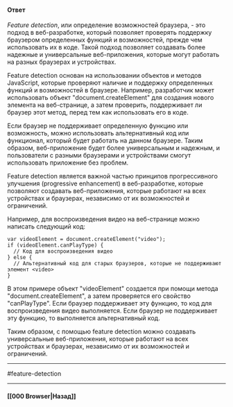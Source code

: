 #### Ответ

*Feature detection*, или определение возможностей браузера, - это подход в веб-разработке, который позволяет проверять поддержку браузером определенных функций и возможностей, прежде чем использовать их в коде. Такой подход позволяет создавать более надежные и универсальные веб-приложения, которые могут работать на разных браузерах и устройствах.

Feature detection основан на использовании объектов и методов JavaScript, которые проверяют наличие и поддержку определенных функций и возможностей в браузере. Например, разработчик может использовать объект "document.createElement" для создания нового элемента на веб-странице, а затем проверить, поддерживает ли браузер этот метод, перед тем как использовать его в коде.

Если браузер не поддерживает определенную функцию или возможность, можно использовать альтернативный код или функционал, который будет работать на данном браузере. Таким образом, веб-приложение будет более универсальным и надежным, и пользователи с разными браузерами и устройствами смогут использовать приложение без проблем.

Feature detection является важной частью принципов прогрессивного улучшения (progressive enhancement) в веб-разработке, которые позволяют создавать веб-приложения, которые работают на всех устройствах и браузерах, независимо от их возможностей и ограничений.

Например, для воспроизведения видео на веб-странице можно написать следующий код:

```
var videoElement = document.createElement("video");
if (videoElement.canPlayType) {
  // Код для воспроизведения видео
} else {
  // Альтернативный код для старых браузеров, которые не поддерживают элемент <video>
}
```

В этом примере объект "videoElement" создается при помощи метода "document.createElement", а затем проверяется его свойство "canPlayType". Если браузер поддерживает эту функцию, то код для воспроизведения видео выполняется. Если браузер не поддерживает эту функцию, то выполняется альтернативный код.

Таким образом, с помощью feature detection можно создавать универсальные веб-приложения, которые работают на всех устройствах и браузерах, независимо от их возможностей и ограничений.

___
#feature-detection

___

#### [[000 Browser|Назад]]